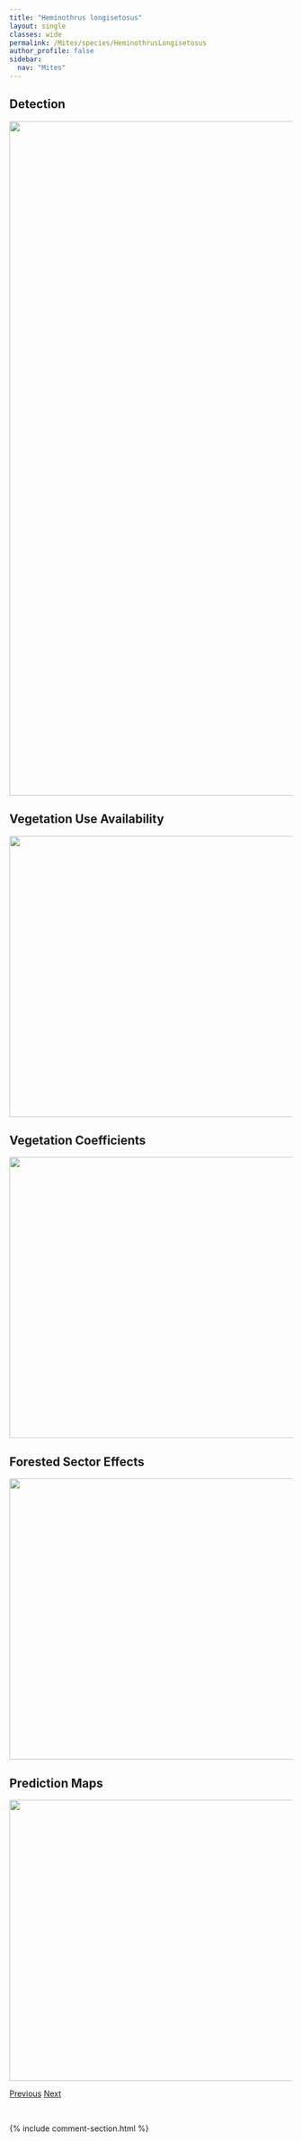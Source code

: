 ```yaml
---
title: "Heminothrus longisetosus"
layout: single
classes: wide
permalink: /Mites/species/HeminothrusLongisetosus
author_profile: false
sidebar:
  nav: "Mites"
---
```


<h2>Detection</h2>

<a href="https://drive.google.com/uc?export=view&id=1XpG2u_KBdiWks-68gOht4-iMAt-SXIkd">
<img src="https://drive.google.com/uc?export=view&id=1XpG2u_KBdiWks-68gOht4-iMAt-SXIkd" height = "1200" width = "800">
</a>


<h2>Vegetation Use Availability</h2>

<a href="https://drive.google.com/uc?export=view&id=1pkTtPnkIifPU7a2ZhpDV56qGF-6WUEp6">
<img src="https://drive.google.com/uc?export=view&id=1pkTtPnkIifPU7a2ZhpDV56qGF-6WUEp6" height = "500" width = "1000">
</a>


<h2>Vegetation Coefficients</h2>

<a href="https://drive.google.com/uc?export=view&id=13UQz6pz3QuO-t479k9RsYuvlr3ileOqm">
<img src="https://drive.google.com/uc?export=view&id=13UQz6pz3QuO-t479k9RsYuvlr3ileOqm" height = "500" width = "1000">
</a>


<h2>Forested Sector Effects</h2>

<a href="https://drive.google.com/uc?export=view&id=1889cWZ788IDEjUDLzEBKkv1LLHOP32nw">
<img src="https://drive.google.com/uc?export=view&id=1889cWZ788IDEjUDLzEBKkv1LLHOP32nw" height = "500" width = "1000">
</a>


<h2>Prediction Maps</h2>

<a href="https://drive.google.com/uc?export=view&id=1M-ogq4S8sicOtKyXMA0AL5sPKfsuKWRv">
<img src="https://drive.google.com/uc?export=view&id=1M-ogq4S8sicOtKyXMA0AL5sPKfsuKWRv" height = "500" width = "1000">
</a>


<a href="/DevelopmentWebsite/Mites/species/HemileiusHaydeni" class="pagination--pager" title="Hemileius haydeni">Previous</a> <a href="/DevelopmentWebsite/Mites/species/HeminothrusTargionii" class="pagination--pager" title="Heminothrus targionii">Next</a>

<p>&nbsp;</p>

{% include comment-section.html %}
